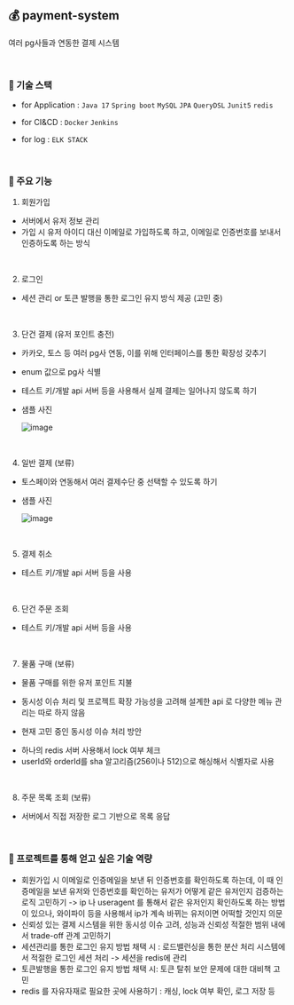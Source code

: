 ## 💰 payment-system
여러 pg사들과 연동한 결제 시스템

<br>

### 📌 기술 스택
* for Application : `Java 17` `Spring boot` `MySQL` `JPA` `QueryDSL` `Junit5` `redis`

* for CI&CD : `Docker` `Jenkins`

* for log : `ELK STACK`

<br>

### 📌 주요 기능

1) 회원가입
  - 서버에서 유저 정보 관리
  - 가입 시 유저 아이디 대신 이메일로 가입하도록 하고, 이메일로 인증번호를 보내서 인증하도록 하는 방식 
  
  <br>
  
  
2) 로그인
  - 세션 관리 or 토큰 발행을 통한 로그인 유지 방식 제공 (고민 중)
  
  <br>
  
3) 단건 결제 (유저 포인트 충전)
- 카카오, 토스 등 여러 pg사 연동, 이를 위해 인터페이스를 통한 확장성 갖추기
- enum 값으로 pg사 식별
- 테스트 키/개발 api 서버 등을 사용해서 실제 결제는 일어나지 않도록 하기
- 샘플 사진

  ![image](https://github.com/f-lab-edu/payment-system/assets/98700133/6ba17c2d-7342-4fb0-bf5c-fc7f03970c32)

<br>

4) 일반 결제 (보류)
- 토스페이와 연동해서 여러 결제수단 중 선택할 수 있도록 하기
- 샘플 사진

   ![image](https://github.com/f-lab-edu/payment-system/assets/98700133/a770cce3-8b43-4c98-8d60-422a79e2a8ba)

<br>

5) 결제 취소 
- 테스트 키/개발 api 서버 등을 사용

<br>

6) 단건 주문 조회
- 테스트 키/개발 api 서버 등을 사용

<br>

7) 물품 구매 (보류)
- 물품 구매를 위한 유저 포인트 지불
- 동시성 이슈 처리 및 프로젝트 확장 가능성을 고려해 설계한 api 로 다양한 메뉴 관리는 따로 하지 않음

- 현재 고민 중인 동시성 이슈 처리 방안
* 하나의 redis 서버 사용해서 lock 여부 체크
* userId와 orderId를 sha 알고리즘(256이나 512)으로 해싱해서 식별자로 사용


<br>

8) 주문 목록 조회 (보류)
- 서버에서 직접 저장한 로그 기반으로 목록 응답

<br>


### 📌 프로젝트를 통해 얻고 싶은 기술 역량

- 회원가입 시 이메일로 인증메일을 보낸 뒤 인증번호를 확인하도록 하는데, 이 때 인증메일을 보낸 유저와 인증번호를 확인하는 유저가 어떻게 같은 유저인지 검증하는 로직 고민하기 -> ip 나 useragent 를 통해서 같은 유저인지 확인하도록 하는 방법이 있으나, 와이파이 등을 사용해서 ip가 계속 바뀌는 유저이면 어떡할 것인지 의문
- 신뢰성 있는 결제 시스템을 위한 동시성 이슈 고려, 성능과 신뢰성 적절한 범위 내에서 trade-off 관계 고민하기
- 세션관리를 통한 로그인 유지 방법 채택 시 : 로드밸런싱을 통한 분산 처리 시스템에서 적절한 로그인 세션 처리 -> 세션을 redis에 관리
- 토큰발행을 통한 로그인 유지 방법 채택 시: 토큰 탈취 보안 문제에 대한 대비책 고민 
- redis 를 자유자재로 필요한 곳에 사용하기 : 캐싱, lock 여부 확인, 로그 저장 등
